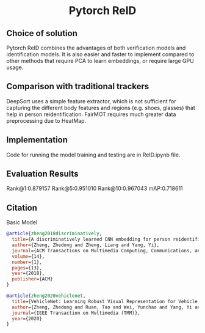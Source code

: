 <h1 align="center"> Pytorch ReID </h1>

## Choice of solution
Pytorch ReID combines the advantages of both verification models and identification models. It is also easier and faster to implement compared to other methods that require PCA to learn embeddings, or require large GPU usage. 

## Comparison with traditional trackers
DeepSort uses a simple feature extractor, which is not sufficient for capturing the different body features and regions (e.g. shoes, glasses) that help in person reidentification. FairMOT requires much greater data preprocessing due to HeatMap.

## Implementation
Code for running the model training and testing are in ReID.ipynb file.

## Evaluation Results
Rank@1:0.879157 Rank@5:0.951010 Rank@10:0.967043 mAP:0.718611

## Citation
Basic Model
```bib
@article{zheng2018discriminatively,
  title={A discriminatively learned CNN embedding for person reidentification},
  author={Zheng, Zhedong and Zheng, Liang and Yang, Yi},
  journal={ACM Transactions on Multimedia Computing, Communications, and Applications (TOMM)},
  volume={14},
  number={1},
  pages={13},
  year={2018},
  publisher={ACM}
}

@article{zheng2020vehiclenet,
  title={VehicleNet: Learning Robust Visual Representation for Vehicle Re-identification},
  author={Zheng, Zhedong and Ruan, Tao and Wei, Yunchao and Yang, Yi and Mei, Tao},
  journal={IEEE Transaction on Multimedia (TMM)},
  year={2020}
}
```

